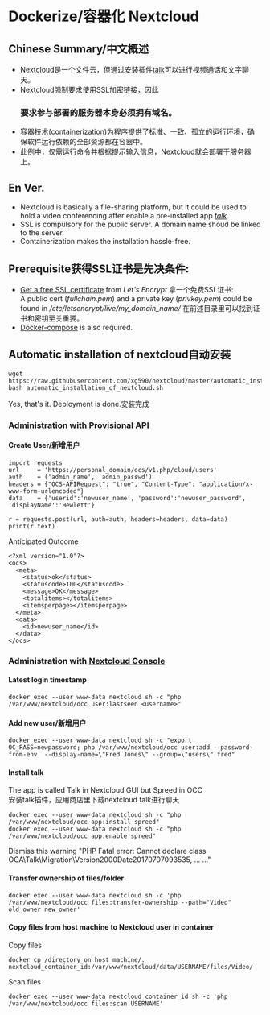 # Dockerize/容器化 Nextcloud
## Chinese Summary/中文概述
* Nextcloud是一个文件云，但通过安装插件[talk](https://github.com/xg590/nextcloud/blob/master/README.md#install-talk)可以进行视频通话和文字聊天。 
* Nextcloud强制要求使用SSL加密链接，因此<h3>要求参与部署的服务器本身必须拥有域名。</h3> 
* 容器技术(containerization)为程序提供了标准、一致、孤立的运行环境，确保软件运行依赖的全部资源都在容器中。
* 此例中，仅需运行命令并根据提示输入信息，Nextcloud就会部署于服务器上。
## En Ver.
* Nextcloud is basically a file-sharing platform, but it could be used to hold a video conferencing after enable a pre-installed app <i> [talk](https://github.com/xg590/nextcloud/blob/master/README.md#install-talk)</i>.
* SSL is compulsory for the public server. A domain name shoud be linked to the server.
* Containerization makes the installation hassle-free.
## Prerequisite获得SSL证书是先决条件: 
* [Get a free SSL certificate](https://github.com/xg590/tutorials/blob/master/LetsEncrypt.md) from <i>Let's Encrypt</i> 拿一个免费SSL证书: <br> A public cert (<i>fullchain.pem</i>) and a private key (<i>privkey.pem</i>) could be found in <i>/etc/letsencrypt/live/my_domain_name/</i> 在前述目录里可以找到证书和密钥至关重要。
* [Docker-compose](https://github.com/xg590/tutorials/blob/master/docker/setup.md) is also required.
## Automatic installation of nextcloud自动安装 
```
wget https://raw.githubusercontent.com/xg590/nextcloud/master/automatic_installation_of_nextcloud.sh
bash automatic_installation_of_nextcloud.sh
``` 
Yes, that's it. Deployment is done.安装完成 
### Administration with [Provisional API](https://docs.nextcloud.com/server/stable/admin_manual/configuration_user/user_provisioning_api.html)
#### Create User/新增用户
```
import requests
url     = 'https://personal_domain/ocs/v1.php/cloud/users'
auth    = ('admin_name', 'admin_passwd')
headers = {"OCS-APIRequest": "true", "Content-Type": "application/x-www-form-urlencoded"}
data    = {'userid':'newuser_name', 'password':'newuser_password', 'displayName':'Hewlett'}

r = requests.post(url, auth=auth, headers=headers, data=data)
print(r.text)
```
Anticipated Outcome
```
<?xml version="1.0"?>
<ocs>
  <meta>
    <status>ok</status>
    <statuscode>100</statuscode>
    <message>OK</message>
    <totalitems></totalitems>
    <itemsperpage></itemsperpage>
  </meta>
  <data>
    <id>newuser_name</id>
  </data>
</ocs>
```
### Administration with [Nextcloud Console](https://docs.nextcloud.com/server/18/admin_manual/configuration_server/occ_command.html)
#### Latest login timestamp
```
docker exec --user www-data nextcloud sh -c "php /var/www/nextcloud/occ user:lastseen <username>" 
```
#### Add new user/新增用户 
```
docker exec --user www-data nextcloud sh -c "export OC_PASS=newpassword; php /var/www/nextcloud/occ user:add --password-from-env  --display-name=\"Fred Jones\" --group=\"users\" fred"
``` 
#### Install talk
The app is called Talk in Nextcloud GUI but Spreed in OCC<br>
安装talk插件，应用商店里下载nextcloud talk进行聊天
```
docker exec --user www-data nextcloud sh -c "php /var/www/nextcloud/occ app:install spreed"
docker exec --user www-data nextcloud sh -c "php /var/www/nextcloud/occ app:enable spreed"
```
Dismiss this warning "PHP Fatal error: Cannot declare class OCA\Talk\Migration\Version2000Date20170707093535, ... ..."
#### Transfer ownership of files/folder
```
docker exec --user www-data nextcloud sh -c 'php /var/www/nextcloud/occ files:transfer-ownership --path="Video" old_owner new_owner'
```
#### Copy files from host machine to Nextcloud user in container
Copy files 
```
docker cp /directory_on_host_machine/. nextcloud_container_id:/var/www/nextcloud/data/USERNAME/files/Video/
```
Scan files
```
docker exec --user www-data nextcloud_container_id sh -c 'php /var/www/nextcloud/occ files:scan USERNAME'
```
